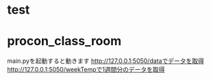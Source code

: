 # test

# procon_class_room
main.pyを起動すると動きます
http://127.0.0.1:5050/dataでデータを取得
http://127.0.0.1:5050/weekTempで1週間分のデータを取得